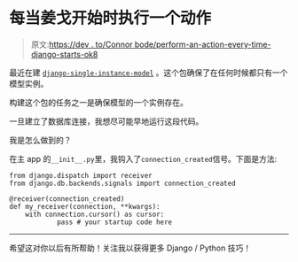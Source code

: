 # 每当姜戈开始时执行一个动作

> 原文:[https://dev . to/Connor bode/perform-an-action-every-time-django-starts-ok8](https://dev.to/connorbode/perform-an-action-every-time-django-starts-ok8)

最近在建 [`django-single-instance-model`](https://matix.io/django-single-instance-model/) 。这个包确保了在任何时候都只有一个模型实例。

构建这个包的任务之一是确保模型的一个实例存在。

一旦建立了数据库连接，我想尽可能早地运行这段代码。

我是怎么做到的？

在主 app 的`__init__.py`里，我钩入了`connection_created`信号。下面是方法:

```
from django.dispatch import receiver
from django.db.backends.signals import connection_created

@receiver(connection_created)
def my_receiver(connection, **kwargs):
    with connection.cursor() as cursor:
            pass # your startup code here 
```

* * *

希望这对你以后有所帮助！关注我以获得更多 Django / Python 技巧！